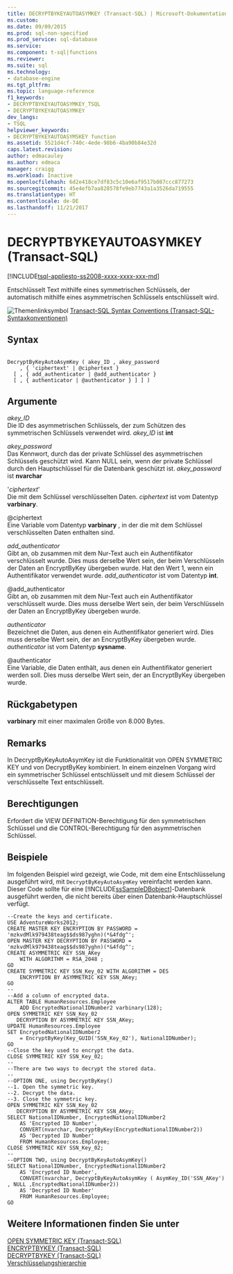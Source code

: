 ```yaml
---
title: DECRYPTBYKEYAUTOASYMKEY (Transact-SQL) | Microsoft-Dokumentation
ms.custom: 
ms.date: 09/09/2015
ms.prod: sql-non-specified
ms.prod_service: sql-database
ms.service: 
ms.component: t-sql|functions
ms.reviewer: 
ms.suite: sql
ms.technology:
- database-engine
ms.tgt_pltfrm: 
ms.topic: language-reference
f1_keywords:
- DECRYPTBYKEYAUTOASYMKEY_TSQL
- DECRYPTBYKEYAUTOASYMKEY
dev_langs:
- TSQL
helpviewer_keywords:
- DECRYPTBYKEYAUTOASYMSKEY function
ms.assetid: 5521d4cf-740c-4ede-98b6-4ba90b84e32d
caps.latest.revision: 
author: edmacauley
ms.author: edmaca
manager: craigg
ms.workload: Inactive
ms.openlocfilehash: 6d2e418ce7df83c5c10e6af9517b087ccc877273
ms.sourcegitcommit: 45e4efb7aa828578fe9eb7743a1a3526da719555
ms.translationtype: HT
ms.contentlocale: de-DE
ms.lasthandoff: 11/21/2017
---
```

# <a name="decryptbykeyautoasymkey-transact-sql"></a>DECRYPTBYKEYAUTOASYMKEY (Transact-SQL)
[!INCLUDE[tsql-appliesto-ss2008-xxxx-xxxx-xxx-md](../../includes/tsql-appliesto-ss2008-xxxx-xxxx-xxx-md.md)]

  Entschlüsselt Text mithilfe eines symmetrischen Schlüssels, der automatisch mithilfe eines asymmetrischen Schlüssels entschlüsselt wird.  
  
 ![Themenlinksymbol](../../database-engine/configure-windows/media/topic-link.gif "Topic link icon") [Transact-SQL Syntax Conventions (Transact-SQL-Syntaxkonventionen)](../../t-sql/language-elements/transact-sql-syntax-conventions-transact-sql.md)  
  
## <a name="syntax"></a>Syntax  
  
```  
  
DecryptByKeyAutoAsymKey ( akey_ID , akey_password   
    , { 'ciphertext' | @ciphertext }  
  [ , { add_authenticator | @add_authenticator }   
  [ , { authenticator | @authenticator } ] ] )  
```  
  
## <a name="arguments"></a>Argumente  
 *akey_ID*  
 Die ID des asymmetrischen Schlüssels, der zum Schützen des symmetrischen Schlüssels verwendet wird. *akey_ID* ist **int**  
  
 *akey_password*  
 Das Kennwort, durch das der private Schlüssel des asymmetrischen Schlüssels geschützt wird. Kann NULL sein, wenn der private Schlüssel durch den Hauptschlüssel für die Datenbank geschützt ist. *akey_password* ist **nvarchar**  
  
 '*ciphertext*'  
 Die mit dem Schlüssel verschlüsselten Daten. *ciphertext* ist vom Datentyp **varbinary**.  
  
 @ciphertext  
 Eine Variable vom Datentyp **varbinary** , in der die mit dem Schlüssel verschlüsselten Daten enthalten sind.  
  
 *add_authenticator*  
 Gibt an, ob zusammen mit dem Nur-Text auch ein Authentifikator verschlüsselt wurde. Dies muss derselbe Wert sein, der beim Verschlüsseln der Daten an EncryptByKey übergeben wurde. Hat den Wert 1, wenn ein Authentifikator verwendet wurde. *add_authenticator* ist vom Datentyp **int**.  
  
 @add_authenticator  
 Gibt an, ob zusammen mit dem Nur-Text auch ein Authentifikator verschlüsselt wurde. Dies muss derselbe Wert sein, der beim Verschlüsseln der Daten an EncryptByKey übergeben wurde.  
  
 *authenticator*  
 Bezeichnet die Daten, aus denen ein Authentifikator generiert wird. Dies muss derselbe Wert sein, der an EncryptByKey übergeben wurde. *authenticator* ist vom Datentyp **sysname**.  
  
 @authenticator  
 Eine Variable, die Daten enthält, aus denen ein Authentifikator generiert werden soll. Dies muss derselbe Wert sein, der an EncryptByKey übergeben wurde.  
  
## <a name="return-types"></a>Rückgabetypen  
 **varbinary** mit einer maximalen Größe von 8.000 Bytes.  
  
## <a name="remarks"></a>Remarks  
 In DecryptByKeyAutoAsymKey ist die Funktionalität von OPEN SYMMETRIC KEY und von DecryptByKey kombiniert. In einem einzelnen Vorgang wird ein symmetrischer Schlüssel entschlüsselt und mit diesem Schlüssel der verschlüsselte Text entschlüsselt.  
  
## <a name="permissions"></a>Berechtigungen  
 Erfordert die VIEW DEFINITION-Berechtigung für den symmetrischen Schlüssel und die CONTROL-Berechtigung für den asymmetrischen Schlüssel.  
  
## <a name="examples"></a>Beispiele  
 Im folgenden Beispiel wird gezeigt, wie Code, mit dem eine Entschlüsselung ausgeführt wird, mit `DecryptByKeyAutoAsymKey` vereinfacht werden kann. Dieser Code sollte für eine [!INCLUDE[ssSampleDBobject](../../includes/sssampledbobject-md.md)]-Datenbank ausgeführt werden, die nicht bereits über einen Datenbank-Hauptschlüssel verfügt.  
  
```  
--Create the keys and certificate.  
USE AdventureWorks2012;  
CREATE MASTER KEY ENCRYPTION BY PASSWORD = 'mzkvdMlk979438teag$$ds987yghn)(*&4fdg^';  
OPEN MASTER KEY DECRYPTION BY PASSWORD = 'mzkvdMlk979438teag$$ds987yghn)(*&4fdg^';  
CREATE ASYMMETRIC KEY SSN_AKey   
    WITH ALGORITHM = RSA_2048 ;   
GO  
CREATE SYMMETRIC KEY SSN_Key_02 WITH ALGORITHM = DES  
    ENCRYPTION BY ASYMMETRIC KEY SSN_AKey;  
GO  
--  
--Add a column of encrypted data.  
ALTER TABLE HumanResources.Employee  
    ADD EncryptedNationalIDNumber2 varbinary(128);   
OPEN SYMMETRIC KEY SSN_Key_02  
   DECRYPTION BY ASYMMETRIC KEY SSN_AKey;  
UPDATE HumanResources.Employee  
SET EncryptedNationalIDNumber2  
    = EncryptByKey(Key_GUID('SSN_Key_02'), NationalIDNumber);  
GO  
--Close the key used to encrypt the data.  
CLOSE SYMMETRIC KEY SSN_Key_02;  
--  
--There are two ways to decrypt the stored data.  
--  
--OPTION ONE, using DecryptByKey()  
--1. Open the symmetric key.  
--2. Decrypt the data.  
--3. Close the symmetric key.  
OPEN SYMMETRIC KEY SSN_Key_02  
   DECRYPTION BY ASYMMETRIC KEY SSN_AKey;  
SELECT NationalIDNumber, EncryptedNationalIDNumber2    
    AS 'Encrypted ID Number',  
    CONVERT(nvarchar, DecryptByKey(EncryptedNationalIDNumber2))   
    AS 'Decrypted ID Number'  
    FROM HumanResources.Employee;  
CLOSE SYMMETRIC KEY SSN_Key_02;  
--  
--OPTION TWO, using DecryptByKeyAutoAsymKey()  
SELECT NationalIDNumber, EncryptedNationalIDNumber2   
    AS 'Encrypted ID Number',  
    CONVERT(nvarchar, DecryptByKeyAutoAsymKey ( AsymKey_ID('SSN_AKey') , NULL ,EncryptedNationalIDNumber2))   
    AS 'Decrypted ID Number'  
    FROM HumanResources.Employee;  
GO  
```  
  
## <a name="see-also"></a>Weitere Informationen finden Sie unter  
 [OPEN SYMMETRIC KEY &#40;Transact-SQL&#41;](../../t-sql/statements/open-symmetric-key-transact-sql.md)   
 [ENCRYPTBYKEY &#40;Transact-SQL&#41;](../../t-sql/functions/encryptbykey-transact-sql.md)   
 [DECRYPTBYKEY &#40;Transact-SQL&#41;](../../t-sql/functions/decryptbykey-transact-sql.md)   
 [Verschlüsselungshierarchie](../../relational-databases/security/encryption/encryption-hierarchy.md)  
  
  
